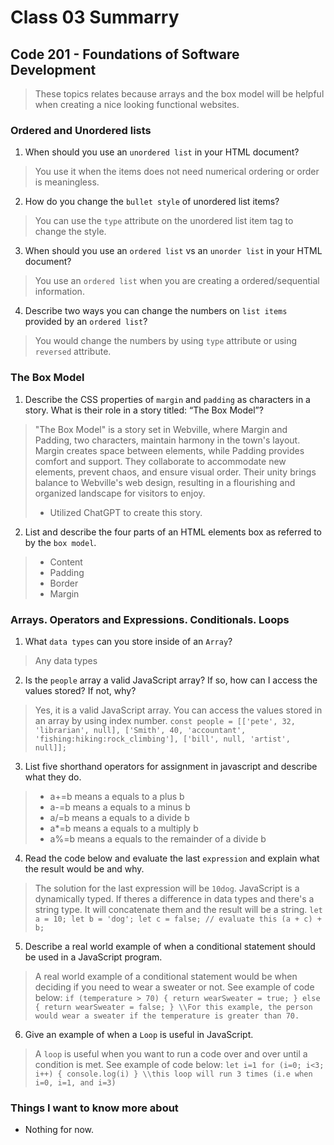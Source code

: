 # Class 03 Summarry
## Code 201 - Foundations of Software Development

> These topics relates because arrays and the box model will be helpful when creating a nice looking functional websites.

### Ordered and Unordered lists
1. When should you use an `unordered list` in your HTML document?
  > You use it when the items does not need numerical ordering or order is meaningless.
2. How do you change the `bullet style` of unordered list items?
  > You can use the `type` attribute on the unordered list item tag to change the style.
3. When should you use an `ordered list` vs an `unorder list` in your HTML document?
  > You use an `ordered list` when you are creating a ordered/sequential information.
4. Describe two ways you can change the numbers on `list items` provided by an `ordered list`?
  > You would change the numbers by using `type` attribute or using `reversed` attribute.

### The Box Model
1. Describe the CSS properties of `margin` and `padding` as characters in a story. What is their role in a story titled: “The Box Model”?
  > "The Box Model" is a story set in Webville, where Margin and Padding, two characters, maintain harmony in the town's layout. Margin creates space between elements, while Padding provides comfort and support. They collaborate to accommodate new elements, prevent chaos, and ensure visual order. Their unity brings balance to Webville's web design, resulting in a flourishing and organized landscape for visitors to enjoy.
  > * Utilized ChatGPT to create this story.
2. List and describe the four parts of an HTML elements box as referred to by the `box model`.
  > * Content
  > * Padding
  > * Border
  > * Margin

### Arrays. Operators and Expressions. Conditionals. Loops
1. What `data types` can you store inside of an `Array`?
  > Any data types
2. Is the `people` array a valid JavaScript array? If so, how can I access the values stored? If not, why?
  > Yes, it is a valid JavaScript array. You can access the values stored in an array by using index number.
    ```
    const people = [['pete', 32, 'librarian', null], ['Smith', 40, 'accountant', 'fishing:hiking:rock_climbing'], ['bill', null, 'artist', null]];
    ```
3. List five shorthand operators for assignment in javascript and describe what they do.
  > * a+=b means a equals to a plus b
  > * a-=b means a equals to a minus b
  > * a/=b means a equals to a divide b
  > * a*=b means a equals to a multiply b
  > * a%=b means a equals to the remainder of a divide b
4. Read the code below and evaluate the last `expression` and explain what the result would be and why.
  > The solution for the last expression will be `10dog`. JavaScript is a dynamically typed. If theres a difference in data types and there's a string type. It will concatenate them and the result will be a string.
    ```
    let a = 10;
    let b = 'dog';
    let c = false;
    // evaluate this
    (a + c) + b;
    ```
5. Describe a real world example of when a conditional statement should be used in a JavaScript program.
  > A real world example of a conditional statement would be when deciding if you need to wear a sweater or not. See example of code below:
    ```
    if (temperature > 70) {
    return wearSweater = true;
    } else {
    return wearSweater = false;
    }
    \\For this example, the person would wear a sweater if the temperature is greater than 70.
    ```
6. Give an example of when a `Loop` is useful in JavaScript.
  > A `loop` is useful when you want to run a code over and over until a condition is met. See example of code below:
    ```
    let i=1
    for (i=0; i<3; i++) {
    console.log(i)
    }
    \\this loop will run 3 times (i.e when i=0, i=1, and i=3)
    ```

### Things I want to know more about
* Nothing for now.